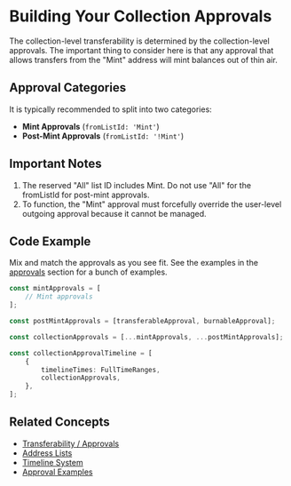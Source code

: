 # Building Your Collection Approvals

The collection-level transferability is determined by the collection-level approvals. The important thing to consider here is that any approval that allows transfers from the "Mint" address will mint balances out of thin air.

## Approval Categories

It is typically recommended to split into two categories:

-   **Mint Approvals** (`fromListId: 'Mint'`)
-   **Post-Mint Approvals** (`fromListId: '!Mint'`)

## Important Notes

1. The reserved "All" list ID includes Mint. Do not use "All" for the fromListId for post-mint approvals.
2. To function, the "Mint" approval must forcefully override the user-level outgoing approval because it cannot be managed.

## Code Example

Mix and match the approvals as you see fit. See the examples in the [approvals](./approvals/) section for a bunch of examples.

```typescript
const mintApprovals = [
    // Mint approvals
];

const postMintApprovals = [transferableApproval, burnableApproval];

const collectionApprovals = [...mintApprovals, ...postMintApprovals];

const collectionApprovalTimeline = [
    {
        timelineTimes: FullTimeRanges,
        collectionApprovals,
    },
];
```

## Related Concepts

-   [Transferability / Approvals](../concepts/transferability-approvals.md)
-   [Address Lists](../concepts/address-lists.md)
-   [Timeline System](../concepts/timeline-system.md)
-   [Approval Examples](./approvals/)
